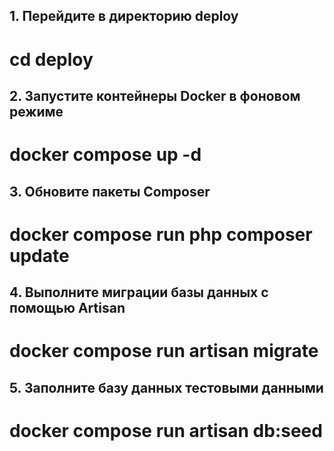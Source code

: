 ## 1. Перейдите в директорию deploy
# cd deploy
## 2. Запустите контейнеры Docker в фоновом режиме
# docker compose up -d
## 3. Обновите пакеты Composer
# docker compose run php composer update
## 4. Выполните миграции базы данных с помощью Artisan
# docker compose run artisan migrate
## 5. Заполните базу данных тестовыми данными
# docker compose run artisan db:seed